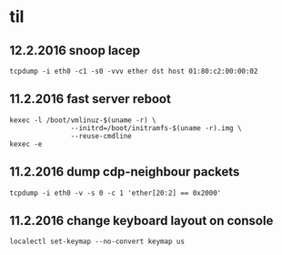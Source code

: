 # til

## 12.2.2016 snoop lacep

    tcpdump -i eth0 -c1 -s0 -vvv ether dst host 01:80:c2:00:00:02

## 11.2.2016 fast server reboot

    
    kexec -l /boot/vmlinuz-$(uname -r) \
                   --initrd=/boot/initramfs-$(uname -r).img \
                   --reuse-cmdline
    kexec -e


## 11.2.2016 dump cdp-neighbour packets

    tcpdump -i eth0 -v -s 0 -c 1 'ether[20:2] == 0x2000'

## 11.2.2016 change keyboard layout on console

    localectl set-keymap --no-convert keymap us
